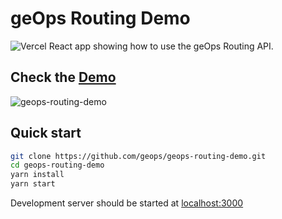 
# geOps Routing Demo

![Vercel](https://vercelbadge.vercel.app/api/geops/geops-routing-demo)
React app showing how to use the geOps Routing API.

## Check the [Demo](https://geops-routing-demo.netlify.app/)

![geops-routing-demo](https://user-images.githubusercontent.com/44545113/74161255-b6119180-4c2f-11ea-98ca-10103ade48a4.gif)

## Quick start

```bash
git clone https://github.com/geops/geops-routing-demo.git
cd geops-routing-demo
yarn install
yarn start
```

Development server should be started at [localhost:3000](http://localhost:3000)
